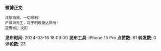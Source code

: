 **微博正文**: 
```
沈阳拍摄，一切顺利!
户晨风先生，将于明晚抵达郑州!
望周知🙏 沈阳
```
**发布时间**: 2024-03-16 18:03:00
**发布工具**: iPhone 15 Pro
**点赞数**: 81
**转发数**: 0
**评论数**: 23
